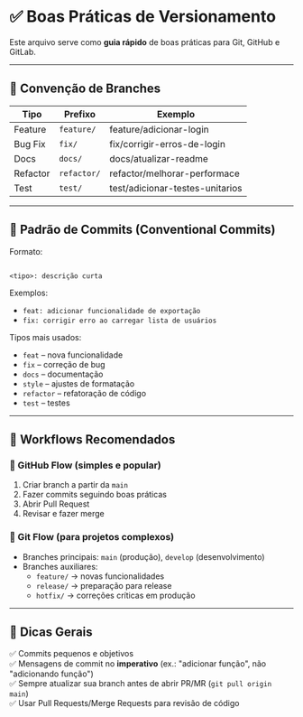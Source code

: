 # ✅ Boas Práticas de Versionamento

Este arquivo serve como **guia rápido** de boas práticas para Git, GitHub e GitLab.

---

## 🌿 Convenção de Branches

| Tipo       | Prefixo   | Exemplo                        |
|------------|-----------|--------------------------------|
| Feature    | `feature/`| feature/adicionar-login        |
| Bug Fix    | `fix/`    | fix/corrigir-erros-de-login    |
| Docs       | `docs/`   | docs/atualizar-readme          |
| Refactor   | `refactor/`| refactor/melhorar-performace |
| Test       | `test/`   | test/adicionar-testes-unitarios|

---

## 📝 Padrão de Commits (Conventional Commits)

Formato:  
```

<tipo>: descrição curta

```

Exemplos:  
- `feat: adicionar funcionalidade de exportação`
- `fix: corrigir erro ao carregar lista de usuários`

Tipos mais usados:  
- `feat` – nova funcionalidade  
- `fix` – correção de bug  
- `docs` – documentação  
- `style` – ajustes de formatação  
- `refactor` – refatoração de código  
- `test` – testes  

---

## 🔄 Workflows Recomendados

### 🔹 GitHub Flow (simples e popular)
1. Criar branch a partir da `main`
2. Fazer commits seguindo boas práticas
3. Abrir Pull Request
4. Revisar e fazer merge

### 🔹 Git Flow (para projetos complexos)
- Branches principais: `main` (produção), `develop` (desenvolvimento)
- Branches auxiliares:
  - `feature/` → novas funcionalidades
  - `release/` → preparação para release
  - `hotfix/` → correções críticas em produção

---

## 📌 Dicas Gerais
✅ Commits pequenos e objetivos  
✅ Mensagens de commit no **imperativo** (ex.: "adicionar função", não "adicionando função")  
✅ Sempre atualizar sua branch antes de abrir PR/MR (`git pull origin main`)  
✅ Usar Pull Requests/Merge Requests para revisão de código  
